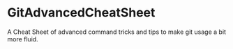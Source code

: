 # GitAdvancedCheatSheet
A Cheat Sheet of advanced command tricks and tips to make git usage a bit more fluid.
